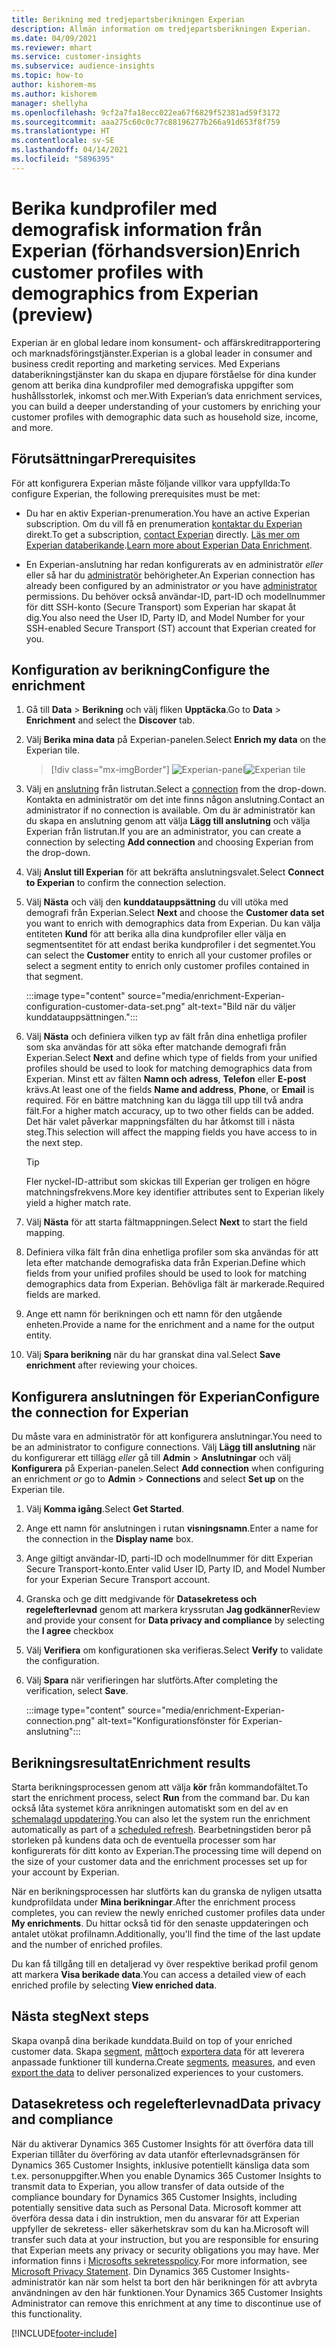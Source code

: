 ```yaml
---
title: Berikning med tredjepartsberikningen Experian
description: Allmän information om tredjepartsberikningen Experian.
ms.date: 04/09/2021
ms.reviewer: mhart
ms.service: customer-insights
ms.subservice: audience-insights
ms.topic: how-to
author: kishorem-ms
ms.author: kishorem
manager: shellyha
ms.openlocfilehash: 9cf2a7fa18ecc022ea67f6829f52381ad59f3172
ms.sourcegitcommit: aaa275c60c0c77c88196277b266a91d653f8f759
ms.translationtype: HT
ms.contentlocale: sv-SE
ms.lasthandoff: 04/14/2021
ms.locfileid: "5896395"
---
```

# <a name="enrich-customer-profiles-with-demographics-from-experian-preview"></a><span data-ttu-id="10beb-103">Berika kundprofiler med demografisk information från Experian (förhandsversion)</span><span class="sxs-lookup"><span data-stu-id="10beb-103">Enrich customer profiles with demographics from Experian (preview)</span></span>

<span data-ttu-id="10beb-104">Experian är en global ledare inom konsument- och affärskreditrapportering och marknadsföringstjänster.</span><span class="sxs-lookup"><span data-stu-id="10beb-104">Experian is a global leader in consumer and business credit reporting and marketing services.</span></span> <span data-ttu-id="10beb-105">Med Experians databerikningstjänster kan du skapa en djupare förståelse för dina kunder genom att berika dina kundprofiler med demografiska uppgifter som hushållsstorlek, inkomst och mer.</span><span class="sxs-lookup"><span data-stu-id="10beb-105">With Experian’s data enrichment services, you can build a deeper understanding of your customers by enriching your customer profiles with demographic data such as household size, income, and more.</span></span>

## <a name="prerequisites"></a><span data-ttu-id="10beb-106">Förutsättningar</span><span class="sxs-lookup"><span data-stu-id="10beb-106">Prerequisites</span></span>

<span data-ttu-id="10beb-107">För att konfigurera Experian måste följande villkor vara uppfyllda:</span><span class="sxs-lookup"><span data-stu-id="10beb-107">To configure Experian, the following prerequisites must be met:</span></span>

- <span data-ttu-id="10beb-108">Du har en aktiv Experian-prenumeration.</span><span class="sxs-lookup"><span data-stu-id="10beb-108">You have an active Experian subscription.</span></span> <span data-ttu-id="10beb-109">Om du vill få en prenumeration [kontaktar du Experian](https://www.experian.com/marketing-services/contact) direkt.</span><span class="sxs-lookup"><span data-stu-id="10beb-109">To get a subscription, [contact Experian](https://www.experian.com/marketing-services/contact) directly.</span></span> <span data-ttu-id="10beb-110">[Läs mer om Experian databerikande](https://www.experian.com/marketing-services/microsoft?cmpid=ems_web_mci_cdppage).</span><span class="sxs-lookup"><span data-stu-id="10beb-110">[Learn more about Experian Data Enrichment](https://www.experian.com/marketing-services/microsoft?cmpid=ems_web_mci_cdppage).</span></span>

- <span data-ttu-id="10beb-111">En Experian-anslutning har redan konfigurerats av en administratör *eller* eller så har du [administratör](permissions.md#administrator) behörigheter.</span><span class="sxs-lookup"><span data-stu-id="10beb-111">An Experian connection has already been configured by an administrator *or* you have [administrator](permissions.md#administrator) permissions.</span></span> <span data-ttu-id="10beb-112">Du behöver också användar-ID, part-ID och modellnummer för ditt SSH-konto (Secure Transport) som Experian har skapat åt dig.</span><span class="sxs-lookup"><span data-stu-id="10beb-112">You also need the User ID, Party ID, and Model Number for your SSH-enabled Secure Transport (ST) account that Experian created for you.</span></span>

## <a name="configure-the-enrichment"></a><span data-ttu-id="10beb-113">Konfiguration av berikning</span><span class="sxs-lookup"><span data-stu-id="10beb-113">Configure the enrichment</span></span>

1. <span data-ttu-id="10beb-114">Gå till **Data** > **Berikning** och välj fliken **Upptäcka**.</span><span class="sxs-lookup"><span data-stu-id="10beb-114">Go to **Data** > **Enrichment** and select the **Discover** tab.</span></span>

1. <span data-ttu-id="10beb-115">Välj **Berika mina data** på Experian-panelen.</span><span class="sxs-lookup"><span data-stu-id="10beb-115">Select **Enrich my data** on the Experian tile.</span></span>

   > [!div class="mx-imgBorder"]
   > <span data-ttu-id="10beb-116">![Experian-panel](media/experian-tile.png "Experian-panel")</span><span class="sxs-lookup"><span data-stu-id="10beb-116">![Experian tile](media/experian-tile.png "Experian tile")</span></span>
   > 

1. <span data-ttu-id="10beb-117">Välj en [anslutning](connections.md) från listrutan.</span><span class="sxs-lookup"><span data-stu-id="10beb-117">Select a [connection](connections.md) from the drop-down.</span></span> <span data-ttu-id="10beb-118">Kontakta en administratör om det inte finns någon anslutning.</span><span class="sxs-lookup"><span data-stu-id="10beb-118">Contact an administrator if no connection is available.</span></span> <span data-ttu-id="10beb-119">Om du är administratör kan du skapa en anslutning genom att välja **Lägg till anslutning** och välja Experian från listrutan.</span><span class="sxs-lookup"><span data-stu-id="10beb-119">If you are an administrator, you can create a connection by selecting **Add connection** and choosing Experian from the drop-down.</span></span> 

1. <span data-ttu-id="10beb-120">Välj **Anslut till Experian** för att bekräfta anslutningsvalet.</span><span class="sxs-lookup"><span data-stu-id="10beb-120">Select **Connect to Experian** to confirm the connection selection.</span></span>

1.  <span data-ttu-id="10beb-121">Välj **Nästa** och välj den **kunddatauppsättning** du vill utöka med demografi från Experian.</span><span class="sxs-lookup"><span data-stu-id="10beb-121">Select **Next** and choose the **Customer data set** you want to enrich with demographics data from Experian.</span></span> <span data-ttu-id="10beb-122">Du kan välja entiteten **Kund** för att berika alla dina kundprofiler eller välja en segmentsentitet för att endast berika kundprofiler i det segmentet.</span><span class="sxs-lookup"><span data-stu-id="10beb-122">You can select the **Customer** entity to enrich all your customer profiles or select a segment entity to enrich only customer profiles contained in that segment.</span></span>

    :::image type="content" source="media/enrichment-Experian-configuration-customer-data-set.png" alt-text="Bild när du väljer kunddatauppsättningen.":::

1. <span data-ttu-id="10beb-124">Välj **Nästa** och definiera vilken typ av fält från dina enhetliga profiler som ska användas för att söka efter matchande demografi från Experian.</span><span class="sxs-lookup"><span data-stu-id="10beb-124">Select **Next** and define which type of fields from your unified profiles should be used to look for matching demographics data from Experian.</span></span> <span data-ttu-id="10beb-125">Minst ett av fälten **Namn och adress**, **Telefon** eller **E-post** krävs.</span><span class="sxs-lookup"><span data-stu-id="10beb-125">At least one of the fields **Name and address**, **Phone**, or **Email** is required.</span></span> <span data-ttu-id="10beb-126">För en bättre matchning kan du lägga till upp till två andra fält.</span><span class="sxs-lookup"><span data-stu-id="10beb-126">For a higher match accuracy, up to two other fields can be added.</span></span> <span data-ttu-id="10beb-127">Det här valet påverkar mappningsfälten du har åtkomst till i nästa steg.</span><span class="sxs-lookup"><span data-stu-id="10beb-127">This selection will affect the mapping fields you have access to in the next step.</span></span>

    > [!TIP]
    > <span data-ttu-id="10beb-128">Fler nyckel-ID-attribut som skickas till Experian ger troligen en högre matchningsfrekvens.</span><span class="sxs-lookup"><span data-stu-id="10beb-128">More key identifier attributes sent to Experian likely yield a higher match rate.</span></span>

1. <span data-ttu-id="10beb-129">Välj **Nästa** för att starta fältmappningen.</span><span class="sxs-lookup"><span data-stu-id="10beb-129">Select **Next** to start the field mapping.</span></span>

1. <span data-ttu-id="10beb-130">Definiera vilka fält från dina enhetliga profiler som ska användas för att leta efter matchande demografiska data från Experian.</span><span class="sxs-lookup"><span data-stu-id="10beb-130">Define which fields from your unified profiles should be used to look for matching demographics data from Experian.</span></span> <span data-ttu-id="10beb-131">Behövliga fält är markerade.</span><span class="sxs-lookup"><span data-stu-id="10beb-131">Required fields are marked.</span></span>

1. <span data-ttu-id="10beb-132">Ange ett namn för berikningen och ett namn för den utgående enheten.</span><span class="sxs-lookup"><span data-stu-id="10beb-132">Provide a name for the enrichment and a name for the output entity.</span></span>

1. <span data-ttu-id="10beb-133">Välj **Spara berikning** när du har granskat dina val.</span><span class="sxs-lookup"><span data-stu-id="10beb-133">Select **Save enrichment** after reviewing your choices.</span></span>

## <a name="configure-the-connection-for-experian"></a><span data-ttu-id="10beb-134">Konfigurera anslutningen för Experian</span><span class="sxs-lookup"><span data-stu-id="10beb-134">Configure the connection for Experian</span></span> 

<span data-ttu-id="10beb-135">Du måste vara en administratör för att konfigurera anslutningar.</span><span class="sxs-lookup"><span data-stu-id="10beb-135">You need to be an administrator to configure connections.</span></span> <span data-ttu-id="10beb-136">Välj **Lägg till anslutning** när du konfigurerar ett tillägg *eller* gå till **Admin** > **Anslutningar** och välj **Konfigurera** på Experian-panelen.</span><span class="sxs-lookup"><span data-stu-id="10beb-136">Select **Add connection** when configuring an enrichment *or* go to **Admin** > **Connections** and select **Set up** on the Experian tile.</span></span>

1. <span data-ttu-id="10beb-137">Välj **Komma igång**.</span><span class="sxs-lookup"><span data-stu-id="10beb-137">Select **Get Started**.</span></span>

1. <span data-ttu-id="10beb-138">Ange ett namn för anslutningen i rutan **visningsnamn**.</span><span class="sxs-lookup"><span data-stu-id="10beb-138">Enter a name for the connection in the **Display name** box.</span></span>

1. <span data-ttu-id="10beb-139">Ange giltigt användar-ID, parti-ID och modellnummer för ditt Experian Secure Transport-konto.</span><span class="sxs-lookup"><span data-stu-id="10beb-139">Enter valid User ID, Party ID, and Model Number for your Experian Secure Transport account.</span></span>

1. <span data-ttu-id="10beb-140">Granska och ge ditt medgivande för **Datasekretess och regelefterlevnad** genom att markera kryssrutan **Jag godkänner**</span><span class="sxs-lookup"><span data-stu-id="10beb-140">Review and provide your consent for **Data privacy and compliance** by selecting the **I agree** checkbox</span></span>

1. <span data-ttu-id="10beb-141">Välj **Verifiera** om konfigurationen ska verifieras.</span><span class="sxs-lookup"><span data-stu-id="10beb-141">Select **Verify** to validate the configuration.</span></span>

1. <span data-ttu-id="10beb-142">Välj **Spara** när verifieringen har slutförts.</span><span class="sxs-lookup"><span data-stu-id="10beb-142">After completing the verification, select **Save**.</span></span>
   
   :::image type="content" source="media/enrichment-Experian-connection.png" alt-text="Konfigurationsfönster för Experian-anslutning":::

## <a name="enrichment-results"></a><span data-ttu-id="10beb-144">Berikningsresultat</span><span class="sxs-lookup"><span data-stu-id="10beb-144">Enrichment results</span></span>

<span data-ttu-id="10beb-145">Starta berikningsprocessen genom att välja **kör** från kommandofältet.</span><span class="sxs-lookup"><span data-stu-id="10beb-145">To start the enrichment process, select **Run** from the command bar.</span></span> <span data-ttu-id="10beb-146">Du kan också låta systemet köra anrikningen automatiskt som en del av en [schemalagd uppdatering](system.md#schedule-tab).</span><span class="sxs-lookup"><span data-stu-id="10beb-146">You can also let the system run the enrichment automatically as part of a [scheduled refresh](system.md#schedule-tab).</span></span> <span data-ttu-id="10beb-147">Bearbetningstiden beror på storleken på kundens data och de eventuella processer som har konfigurerats för ditt konto av Experian.</span><span class="sxs-lookup"><span data-stu-id="10beb-147">The processing time will depend on the size of your customer data and the enrichment processes set up for your account by Experian.</span></span>

<span data-ttu-id="10beb-148">När en berikningsprocessen har slutförts kan du granska de nyligen utsatta kundprofildata under **Mina berikningar**.</span><span class="sxs-lookup"><span data-stu-id="10beb-148">After the enrichment process completes, you can review the newly enriched customer profiles data under **My enrichments**.</span></span> <span data-ttu-id="10beb-149">Du hittar också tid för den senaste uppdateringen och antalet utökat profilnamn.</span><span class="sxs-lookup"><span data-stu-id="10beb-149">Additionally, you'll find the time of the last update and the number of enriched profiles.</span></span>

<span data-ttu-id="10beb-150">Du kan få tillgång till en detaljerad vy över respektive berikad profil genom att markera **Visa berikade data**.</span><span class="sxs-lookup"><span data-stu-id="10beb-150">You can access a detailed view of each enriched profile by selecting **View enriched data**.</span></span>

## <a name="next-steps"></a><span data-ttu-id="10beb-151">Nästa steg</span><span class="sxs-lookup"><span data-stu-id="10beb-151">Next steps</span></span>

<span data-ttu-id="10beb-152">Skapa ovanpå dina berikade kunddata.</span><span class="sxs-lookup"><span data-stu-id="10beb-152">Build on top of your enriched customer data.</span></span> <span data-ttu-id="10beb-153">Skapa [segment](segments.md), [mått](measures.md)och [exportera data](export-destinations.md) för att leverera anpassade funktioner till kunderna.</span><span class="sxs-lookup"><span data-stu-id="10beb-153">Create [segments](segments.md), [measures](measures.md), and even [export the data](export-destinations.md) to deliver personalized experiences to your customers.</span></span>

## <a name="data-privacy-and-compliance"></a><span data-ttu-id="10beb-154">Datasekretess och regelefterlevnad</span><span class="sxs-lookup"><span data-stu-id="10beb-154">Data privacy and compliance</span></span>

<span data-ttu-id="10beb-155">När du aktiverar Dynamics 365 Customer Insights för att överföra data till Experian tillåter du överföring av data utanför efterlevnadsgränsen för Dynamics 365 Customer Insights, inklusive potentiellt känsliga data som t.ex. personuppgifter.</span><span class="sxs-lookup"><span data-stu-id="10beb-155">When you enable Dynamics 365 Customer Insights to transmit data to Experian, you allow transfer of data outside of the compliance boundary for Dynamics 365 Customer Insights, including potentially sensitive data such as Personal Data.</span></span> <span data-ttu-id="10beb-156">Microsoft kommer att överföra dessa data i din instruktion, men du ansvarar för att Experian uppfyller de sekretess- eller säkerhetskrav som du kan ha.</span><span class="sxs-lookup"><span data-stu-id="10beb-156">Microsoft will transfer such data at your instruction, but you are responsible for ensuring that Experian meets any privacy or security obligations you may have.</span></span> <span data-ttu-id="10beb-157">Mer information finns i [Microsofts sekretesspolicy](https://go.microsoft.com/fwlink/?linkid=396732).</span><span class="sxs-lookup"><span data-stu-id="10beb-157">For more information, see [Microsoft Privacy Statement](https://go.microsoft.com/fwlink/?linkid=396732).</span></span>
<span data-ttu-id="10beb-158">Din Dynamics 365 Customer Insights-administratör kan när som helst ta bort den här berikningen för att avbryta användningen av den här funktionen.</span><span class="sxs-lookup"><span data-stu-id="10beb-158">Your Dynamics 365 Customer Insights Administrator can remove this enrichment at any time to discontinue use of this functionality.</span></span>


[!INCLUDE[footer-include](../includes/footer-banner.md)]
